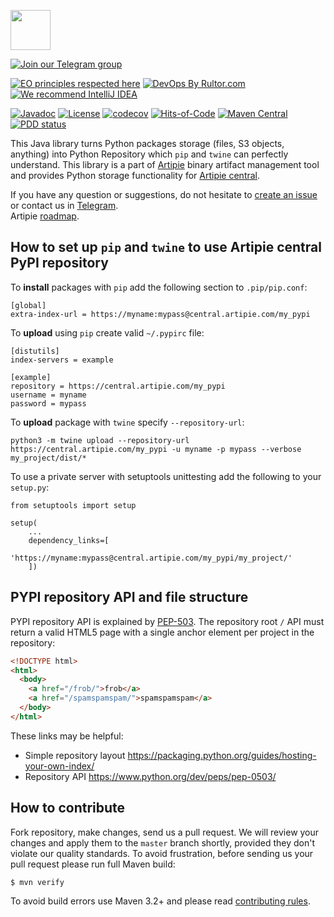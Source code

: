 <a href="http://artipie.com"><img src="https://www.artipie.com/logo.svg" width="64px" height="64px"/></a>

[![Join our Telegram group](https://img.shields.io/badge/Join%20us-Telegram-blue?&logo=telegram&?link=http://right&link=http://t.me/artipie)](http://t.me/artipie)

[![EO principles respected here](https://www.elegantobjects.org/badge.svg)](https://www.elegantobjects.org)
[![DevOps By Rultor.com](http://www.rultor.com/b/artipie/pypi-adapter)](http://www.rultor.com/p/artipie/pypi-adapter)
[![We recommend IntelliJ IDEA](https://www.elegantobjects.org/intellij-idea.svg)](https://www.jetbrains.com/idea/)

[![Javadoc](http://www.javadoc.io/badge/com.artipie/pypi-adapter.svg)](http://www.javadoc.io/doc/com.artipie/pypi-adapter)
[![License](https://img.shields.io/badge/license-MIT-green.svg)](https://github.com/artipie/pypi-adapter/blob/master/LICENSE.txt)
[![codecov](https://codecov.io/gh/artipie/pypi-adapter/branch/master/graph/badge.svg)](https://codecov.io/gh/artipie/pypi-adapter)
[![Hits-of-Code](https://hitsofcode.com/github/artipie/pypi-adapter)](https://hitsofcode.com/view/github/artipie/pypi-adapter)
[![Maven Central](https://img.shields.io/maven-central/v/com.artipie/pypi-adapter.svg)](https://maven-badges.herokuapp.com/maven-central/com.artipie/pypi-adapter)
[![PDD status](http://www.0pdd.com/svg?name=artipie/pypi-adapter)](http://www.0pdd.com/p?name=artipie/pypi-adapter)

This Java library turns Python packages storage (files, S3 objects, anything) 
into Python Repository which `pip` and `twine` can perfectly understand. This library 
is a part of [Artipie](https://github.com/artipie) binary artifact management tool and provides 
Python storage functionality for [Artipie central](https://central.artipie.com/). 

If you have any question or suggestions, do not hesitate to [create an issue](https://github.com/artipie/pypi-adapter/issues/new) 
or contact us in [Telegram](https://t.me/artipie).  
Artipie [roadmap](https://github.com/orgs/artipie/projects/3).

## How to set up `pip` and `twine` to use Artipie central PyPI repository 

To **install** packages with `pip` add the following section to `.pip/pip.conf`:

```shell script
[global]
extra-index-url = https://myname:mypass@central.artipie.com/my_pypi
```

To **upload** using `pip` create valid `~/.pypirc` file:

```shell script
[distutils]
index-servers = example

[example]
repository = https://central.artipie.com/my_pypi
username = myname
password = mypass
```

To **upload** package with `twine` specify `--repository-url`:

```shell script
python3 -m twine upload --repository-url https://central.artipie.com/my_pypi -u myname -p mypass --verbose my_project/dist/*
```

To use a private server with setuptools unittesting add the following to your `setup.py`:

```
from setuptools import setup

setup(
    ...
    dependency_links=[
        'https://myname:mypass@central.artipie.com/my_pypi/my_project/'
    ])
```

## PYPI repository API and file structure

PYPI repository API is explained by [PEP-503](https://www.python.org/dev/peps/pep-0503/).
The repository root `/` API must return a valid HTML5 page with a single anchor element per project in the repository:
```html
<!DOCTYPE html>
<html>
  <body>
    <a href="/frob/">frob</a>
    <a href="/spamspamspam/">spamspamspam</a>
  </body>
</html>
```

These links may be helpful:
 - Simple repository layout https://packaging.python.org/guides/hosting-your-own-index/
 - Repository API https://www.python.org/dev/peps/pep-0503/

## How to contribute

Fork repository, make changes, send us a pull request. We will review
your changes and apply them to the `master` branch shortly, provided
they don't violate our quality standards. To avoid frustration, before
sending us your pull request please run full Maven build:

```
$ mvn verify 
```

To avoid build errors use Maven 3.2+ and please read [contributing rules](https://github.com/artipie/artipie/blob/master/CONTRIBUTING.md). 